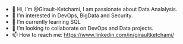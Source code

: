 - 👋 Hi, I’m @Girault-Ketchami, I am passionate about Data Analalysis.
- 👀 I’m interested in DevOps, BigData and Security. 
- 🌱 I’m currently learning SQL
- 💞️ I’m looking to collaborate on DevOps and Data projects.
- 📫 How to reach me: https://www.linkedin.com/in/giraultketchami/

<!---
Girault-Ketchami/Girault-Ketchami is a ✨ special ✨ repository because its `README.md` (this file) appears on your GitHub profile.
You can click the Preview link to take a look at your changes.
--->
